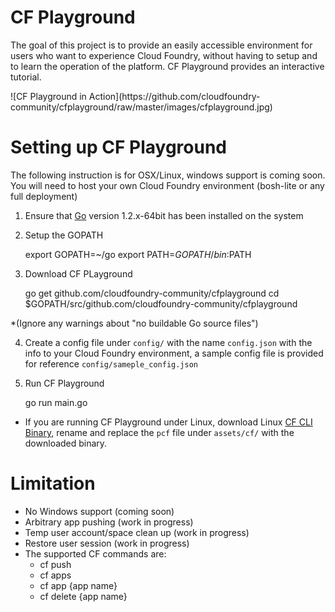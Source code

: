 CF Playground
==============
The goal of this project is to provide an easily accessible environment for users who want to experience Cloud Foundry, without having to setup and to learn the operation of the platform.  CF Playground provides an interactive tutorial.

<p/>
![CF Playground in Action](https://github.com/cloudfoundry-community/cfplayground/raw/master/images/cfplayground.jpg)
<p/>

Setting up CF Playground
========================
The following instruction is for OSX/Linux, windows support is coming soon.
You will need to host your own Cloud Foundry environment (bosh-lite or any full deployment)

1) Ensure that [Go](http://golang.org/) version 1.2.x-64bit has been installed on the system

2) Setup the GOPATH

    export GOPATH=~/go
    export PATH=$GOPATH/bin:$PATH
  
3) Download CF PLayground

    go get github.com/cloudfoundry-community/cfplayground
    cd $GOPATH/src/github.com/cloudfoundry-community/cfplayground
  
  *(Ignore any warnings about "no buildable Go source files")
  
4) Create a config file under `config/` with the name `config.json` with the info to your Cloud Foundry environment, a sample config file is provided for reference `config/sameple_config.json`
  
5) Run CF Playground

    go run main.go
    
* If you are running CF Playground under Linux, download Linux [CF CLI Binary](https://github.com/cloudfoundry/cli/releases), rename and replace the `pcf` file under `assets/cf/` with the downloaded binary.
    
Limitation
==========
- No Windows support (coming soon)
- Arbitrary app pushing (work in progress)
- Temp user account/space clean up (work in progress)
- Restore user session (work in progress)
- The supported CF commands are:
    - cf push
    - cf apps
    - cf app {app name}
    - cf delete {app name}






